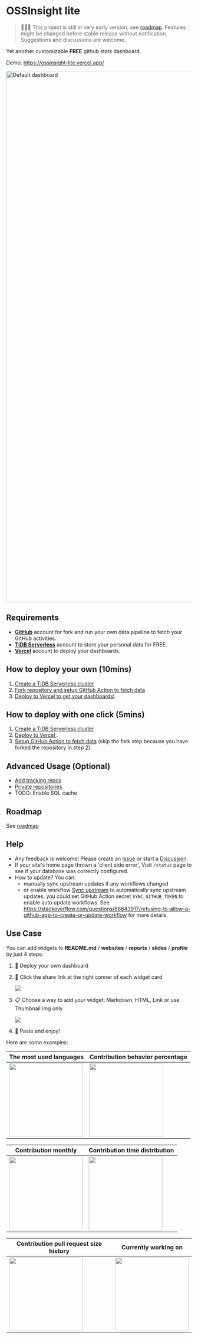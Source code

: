 # OSSInsight lite

> 🚧🚧🚧 This project is still in very early version, see [roadmap](https://github.com/pingcap/ossinsight-lite/issues/1).
> Features might be changed before stable release without notification.
> Suggestions and discussions are welcome.

Yet another customizable **FREE** github stats dashboard.

Demo: https://ossinsight-lite.vercel.app/

<img width="1440" alt="Default dashboard" src="https://github.com/pingcap/ossinsight-lite/assets/55385323/0eb143bb-abfb-4d31-8bbc-36da87355f2d">

## Requirements

- **[GitHub](https://github.com.)** account for fork and run your own data pipeline to fetch your GitHub activities.
- **[TiDB Serverless](https://tidbcloud.com/?utm_source=ossinsight&utm_medium=lite)** account to store your personal data for FREE.
- **[Vercel](https://vercel.com/)** account to deploy your dashboards.

## How to deploy your own (10mins)

1. [Create a TiDB Serverless cluster](docs/setup/database.md)
2. [Fork repository and setup GitHub Action to fetch data](docs/setup/repo-and-action.md)
3. [Deploy to Vercel to get your dashboards!](docs/setup/deploy-to-vercel.md).

## How to deploy with one click (5mins)
1. [Create a TiDB Serverless cluster](docs/setup/database.md)
2. [Deploy to Vercel ](docs/setup/deploy-to-vercel-with-button.md).
3. [Setup GitHub Action to fetch data](docs/setup/repo-and-action.md) (skip the fork step because you have forked the repository in step 2).

## Advanced Usage (Optional)

- [Add tracking repos](docs/setup/tracking-repos.md)
- [Private repositories](docs/setup/private-repositories.md)
- TODO: Enable SQL cache

## Roadmap

See [roadmap](https://github.com/pingcap/ossinsight-lite/issues/1)

## Help

- Any feedback is welcome! Please create an [Issue](https://github.com/pingcap/ossinsight-lite/issues/new/choose) or
start a [Discussion](https://github.com/pingcap/ossinsight-lite/discussions/new/choose).
- If your site's home page thrown a 'client side error', Visit `/status` page to see if your database was correctly
configured.
- How to update? You can:
  - manually sync upstream updates if any workflows changed
  - or enable workflow [Sync upstream](.github/workflows/repo-sync.yml) to automatically sync upstream updates, you could set GitHub Action secret `SYNC_GITHUB_TOKEN` to enable auto update workflows. See https://stackoverflow.com/questions/66643917/refusing-to-allow-a-github-app-to-create-or-update-workflow for more
details.

## Use Case

You can add widgets to **README.md** / **websites** / **reports** / **slides** / **profile** by just 4 steps:
  1. 🚀 Deploy your own dashboard
  2. 🔗 Click the share link at the right conner of each widget card

     <img src="https://github.com/pingcap/ossinsight-lite/assets/55385323/c51a2b8e-05f7-4a69-9e0b-414925d6878a" weight="400" />
     
  3. 📋 Choose a way to add your widget: Markdown, HTML, Link or use Thumbnail img only

     <img src="https://github.com/pingcap/ossinsight-lite/assets/55385323/128278ad-2b94-421d-8532-41175d73c73c" weight="400" />
     
  4. 🤩 Paste and enjoy!

Here are some examples:

| The most used languages | Contribution behavior percentage |
| ----------- | ----------- |
|<img src="https://ossinsight-lite.vercel.app/widgets/contribution-most-used-languages/thumbnail.png" height="200" />|<img src="https://ossinsight-lite.vercel.app/widgets/contribution-behavior-percentage/thumbnail.png" height="200" />|

| Contribution monthly | Contribution time distribution |
| ----------- | ----------- |
|<img src="https://ossinsight-lite.vercel.app/widgets/contribution-monthly/thumbnail.png" height="200" />|<img src="https://ossinsight-lite.vercel.app/widgets/contribution-time-distribution/thumbnail.png" height="200" />|

| Contribution pull request size history | Currently working on |
| ----------- | ----------- |
|<img src="https://ossinsight-lite.vercel.app/widgets/contribution-pull-request-size-history/thumbnail.png" height="200" />|<img src="https://ossinsight-lite.vercel.app/widgets/db%2Fsql-1686650509966/thumbnail.png" height="200" />|

